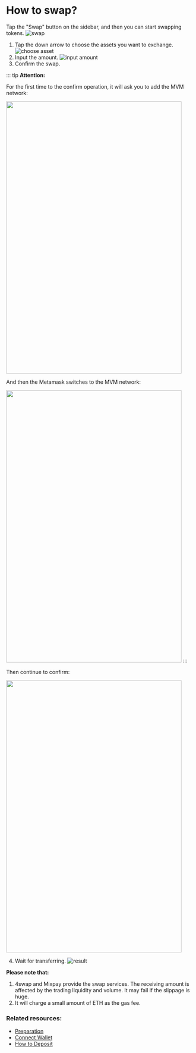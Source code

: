 # How to swap?
Tap the "Swap" button on the sidebar, and then you can start swapping tokens.
![swap](./swap1.png)
1. Tap the down arrow to choose the assets you want to exchange.
![choose asset](swapchoose.png)
2. Input the amount.
![input amount](input.png)
3. Confirm the swap.

::: tip 
**Attention:**

For the first time to the confirm operation, it will ask you to add the MVM network:

<img src="addnetwork.png" style="display: inline-block;" width="472" height="732">

And then the Metamask switches to the MVM network:

<img src="switchnetwork.png" style="display: inline-block;" width="472" height="732">
::: 

Then continue to confirm:

<img src="confirm.png" style="display: inline-block;" width="472" height="732">

4. Wait for transferring.
![result](result.png)

**Please note that:**
1. 4swap and Mixpay provide the swap services. The receiving amount is affected by the trading liquidity and volume. It may fail if the slippage is huge.
2. It will charge a small amount of ETH as the gas fee.

### Related resources:
* [Preparation](../Preparation/Preparation.md)
* [Connect Wallet](../ConnectWallet/README.md)
* [How to Deposit](../Deposit/README.md)